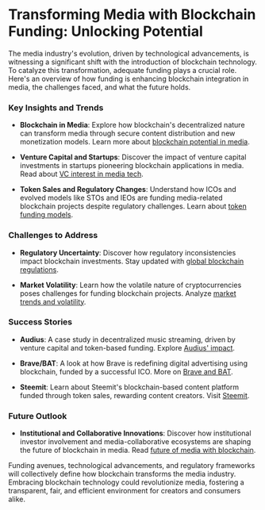 # Transforming Media with Blockchain Funding: Unlocking Potential

The media industry's evolution, driven by technological advancements, is witnessing a significant shift with the introduction of blockchain technology. To catalyze this transformation, adequate funding plays a crucial role. Here's an overview of how funding is enhancing blockchain integration in media, the challenges faced, and what the future holds.

### Key Insights and Trends

- **Blockchain in Media**: Explore how blockchain's decentralized nature can transform media through secure content distribution and new monetization models. Learn more about [blockchain potential in media](https://www.investopedia.com/blockchain-in-the-media-industry-5183842).

- **Venture Capital and Startups**: Discover the impact of venture capital investments in startups pioneering blockchain applications in media. Read about [VC interest in media tech](https://techcrunch.com/2021/05/23/venture-capitals-continued-intrigue-in-blockchain-media-startups/).

- **Token Sales and Regulatory Changes**: Understand how ICOs and evolved models like STOs and IEOs are funding media-related blockchain projects despite regulatory challenges. Learn about [token funding models](https://www.coindesk.com/learn/what-are-icos-ieos-and-stos/).

### Challenges to Address

- **Regulatory Uncertainty**: Discover how regulatory inconsistencies impact blockchain investments. Stay updated with [global blockchain regulations](https://www.consensys.net/blog/trends/regulation-of-the-blockchain-industry-an-overview/).

- **Market Volatility**: Learn how the volatile nature of cryptocurrencies poses challenges for funding blockchain projects. Analyze [market trends and volatility](https://www.coindesk.com/markets/2023/05/23/understanding-crypto-volatility/).

### Success Stories

- **Audius**: A case study in decentralized music streaming, driven by venture capital and token-based funding. Explore [Audius' impact](https://audius.co/).

- **Brave/BAT**: A look at how Brave is redefining digital advertising using blockchain, funded by a successful ICO. More on [Brave and BAT](https://brave.com/brave-and-bat/).

- **Steemit**: Learn about Steemit's blockchain-based content platform funded through token sales, rewarding content creators. Visit [Steemit](https://steemit.com/).

### Future Outlook

- **Institutional and Collaborative Innovations**: Discover how institutional investor involvement and media-collaborative ecosystems are shaping the future of blockchain in media. Read [future of media with blockchain](https://www.forbes.com/sites/julianmitchell/2023/06/15/blockchain-in-media-transformational-potential-and-future-prospects/).

Funding avenues, technological advancements, and regulatory frameworks will collectively define how blockchain transforms the media industry. Embracing blockchain technology could revolutionize media, fostering a transparent, fair, and efficient environment for creators and consumers alike.